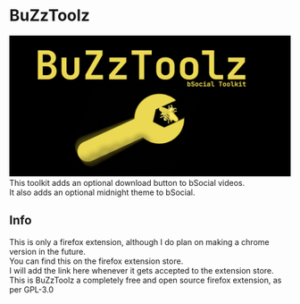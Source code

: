 # BuZzToolz
![Banner](assets/Banner.png)
This toolkit adds an optional download button to bSocial videos.  
It also adds an optional midnight theme to bSocial.

## Info

This is only a firefox extension, although I do plan on making a chrome version in the future.  
You can find this on the firefox extension store.  
I will add the link here whenever it gets accepted to the extension store.  
This is BuZzToolz a completely free and open source firefox extension, as per GPL-3.0  
